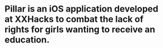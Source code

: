 # Pillar is an iOS application developed at XXHacks to combat the lack of rights for girls wanting to receive an education. 

